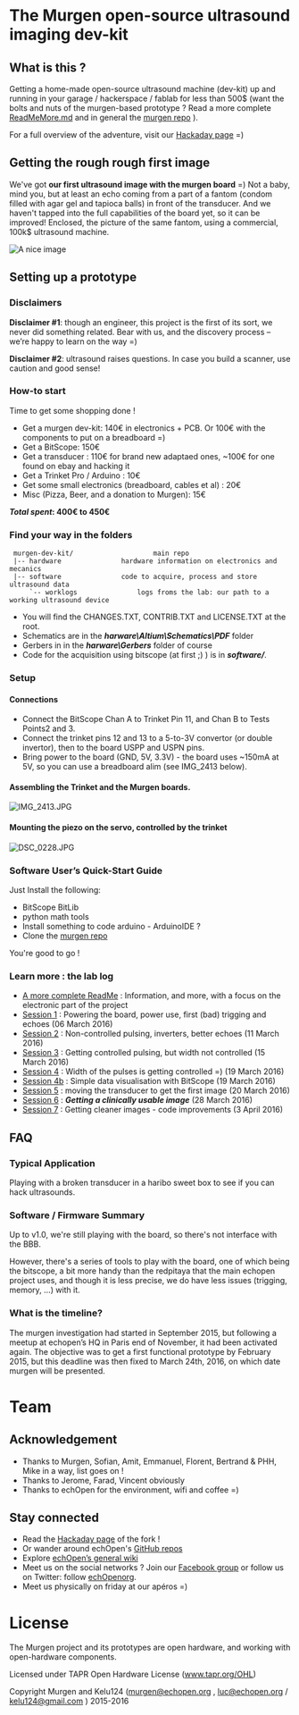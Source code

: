 # The Murgen open-source ultrasound imaging dev-kit 

## What is this ?

Getting a home-made open-source ultrasound machine (dev-kit) up and running in your garage / hackerspace / fablab for less than 500$ (want the bolts and nuts of the murgen-based prototype ? Read a more complete [ReadMeMore.md](hardware/ReadMeMore.md) and in general the [murgen repo](https://github.com/kelu124/murgen-dev-kit/) ). 

For a full overview of the adventure, visit our [Hackaday page](https://hackaday.io/project/9281-murgen) =)

## Getting the rough rough first image

We've got **our first ultrasound image with the murgen board** =) Not a baby, mind you, but at least an echo coming from a part of a fantom (condom filled with agar gel and tapioca balls) in front of the transducer. And we haven't tapped into the full capabilities of the board yet, so it can be improved! Enclosed, the picture of the same fantom, using a commercial, 100k$ ultrasound machine.

![A nice image](worklog/Images/Session_7/Fantom1+Scan-Noise.png)

## Setting up a prototype

### Disclaimers

**Disclaimer #1**: though an engineer, this project is the first of its sort, we never did something related. Bear with us, and the discovery process – we’re happy to learn on the way =)

**Disclaimer #2**: ultrasound raises questions. In case you build a scanner, use caution and good sense!

### How-to start

Time to get some shopping done !
* Get a murgen dev-kit: 140€ in electronics + PCB. Or 100€ with the components to put on a breadboard =)
* Get a BitScope: 150€
* Get a transducer : 110€ for brand new adaptaed ones, ~100€ for one found on ebay and hacking it
* Get a Trinket Pro / Arduino : 10€
* Get some small electronics (breadboard, cables et al) : 20€
* Misc (Pizza, Beer, and a donation to Murgen): 15€

**_Total spent_: 400€ to 450€**

### Find your way in the folders

     murgen-dev-kit/			        main repo
	 |-- hardware				hardware information on electronics and mecanics
	 |-- software				code to acquire, process and store ultrasound data
         `-- worklogs				logs froms the lab: our path to a working ultrasound device


* You will find the CHANGES.TXT, CONTRIB.TXT and LICENSE.TXT at the root.
* Schematics are in the ***harware\Altium\Schematics\PDF*** folder
* Gerbers in in the ***harware\Gerbers*** folder of course
* Code for the acquisition using bitscope (at first ;) ) is in ***software/***.


### Setup
#### Connections

* Connect the BitScope Chan A to Trinket Pin 11, and Chan B to Tests Points2 and 3.
* Connect the trinket pins 12 and 13 to a 5-to-3V convertor (or double invertor), then to the board USPP and USPN pins.
* Bring power to the board (GND, 5V, 3.3V) - the board uses ~150mA at 5V, so you can use a breadboard alim (see IMG_2413 below).

#### Assembling the Trinket and the Murgen boards.

![IMG_2413.JPG](/worklog/Images/Session_4/IMG_2413.JPG)

#### Mounting the piezo on the servo, controlled by the trinket

![DSC_0228.JPG](/worklog/Images/Session_5/DSC_0228.JPG)


### Software User’s Quick-Start Guide

Just Install the following:
* BitScope BitLib
* python math tools
* Install something to code arduino - ArduinoIDE ?
* Clone the [murgen repo](https://github.com/kelu124/murgen-dev-kit/) 

You're good to go !

### Learn more : the lab log
- [A more complete ReadMe](harware/ReadMe.more) : Information, and more, with a focus on the electronic part of the project
- [Session 1](worklog/Session_1.md) : Powering the board, power use, first (bad) trigging and echoes (06 March 2016)
- [Session 2](worklog/Session_2.md) : Non-controlled pulsing, inverters, better echoes (11 March 2016)
- [Session 3](worklog/Session_3.md) : Getting controlled pulsing, but width not controlled (15 March 2016)
- [Session 4](worklog/Session_4.md) : Width of the pulses is getting controlled =) (19 March 2016)
- [Session 4b](worklog/Session_4b.md) : Simple data visualisation with BitScope (19 March 2016)
- [Session 5](worklog/Session_5.md) : moving the transducer to get the first image (20 March 2016)
- [Session 6](worklog/Session_6.md) : ***Getting a clinically usable image*** (28 March 2016)
- [Session 7](worklog/Session_7.md) : Getting cleaner images - code improvements  (3 April 2016)

## FAQ

### Typical Application

Playing with a broken transducer in a haribo sweet box to see if you can hack ultrasounds.

### Software / Firmware Summary

Up to v1.0, we're still playing with the board, so there's not interface with the BBB.

However, there's a series of tools to play with the board, one of which being the bitscope, a bit more handy than the redpitaya that the main echopen project uses, and though it is less precise, we do have less issues (trigging, memory, ...) with it.

### What is the timeline?
The murgen investigation had started in September 2015, but following a meetup at echopen’s HQ in Paris end of November, it had been activated again. The objective was to get a first functional prototype by February 2015, but this deadline was then fixed to March 24th, 2016, on which date murgen will be presented.

# Team

## Acknowledgement

* Thanks to Murgen, Sofian, Amit, Emmanuel, Florent, Bertrand & PHH, Mike in a way, list goes on !
* Thanks to Jerome, Farad, Vincent obviously
* Thanks to echOpen for the environment, wifi and coffee =)

## Stay connected

* Read the [Hackaday page](https://hackaday.io/project/9281-murgen) of the fork !
* Or wander around echOpen's [GitHub repos](https://github.com/echopen/)
* Explore [echOpen’s general wiki](http://echopen.org)
* Meet us on the social networks ? Join our [Facebook group](https://www.facebook.com/groups/echopen/) or follow us on Twitter: follow [echOpenorg](http://twitter.com/echopenorg/).
* Meet us physically on friday at our apéros =)


# License

The Murgen project and its prototypes are open hardware, and working with open-hardware components.

Licensed under TAPR Open Hardware License (www.tapr.org/OHL)

Copyright Murgen and Kelu124 (murgen@echopen.org , luc@echopen.org / kelu124@gmail.com ) 2015-2016
